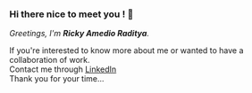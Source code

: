 ### Hi there nice to meet you ! 👋

*Greetings, I'm **Ricky Amedio Raditya**.<br>*

If you're interested to know more about me or wanted to have a collaboration of work.<br>
Contact me through [LinkedIn](https://www.linkedin.com/in/ricky-amedio-raditya/)<br>
Thank you for your time...<br>

